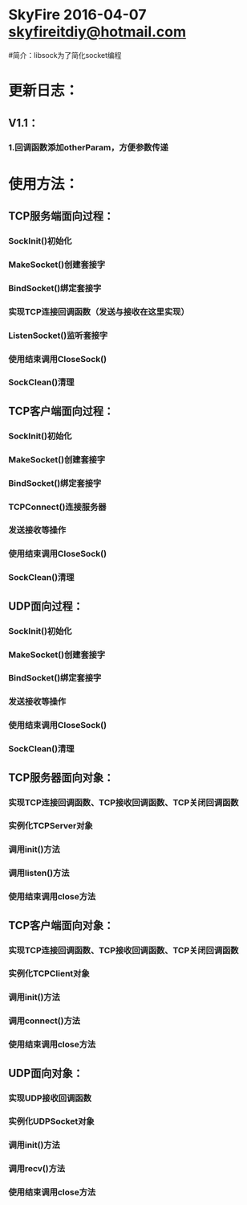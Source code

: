 ﻿#	SkyFire 2016-04-07	skyfireitdiy@hotmail.com
#简介：libsock为了简化socket编程



#	更新日志：
##	V1.1：
###		1.回调函数添加otherParam，方便参数传递
			


#	使用方法：
##		TCP服务端面向过程：
###			SockInit()初始化
###			MakeSocket()创建套接字
###			BindSocket()绑定套接字
###			实现TCP连接回调函数（发送与接收在这里实现）
###			ListenSocket()监听套接字
###			使用结束调用CloseSock()
###			SockClean()清理

##		TCP客户端面向过程：
###			SockInit()初始化
###			MakeSocket()创建套接字
###			BindSocket()绑定套接字
###			TCPConnect()连接服务器
###			发送接收等操作
###			使用结束调用CloseSock()
###			SockClean()清理

##		UDP面向过程：
###			SockInit()初始化
###			MakeSocket()创建套接字
###			BindSocket()绑定套接字
###			发送接收等操作
###			使用结束调用CloseSock()
###			SockClean()清理

##		TCP服务器面向对象：
###			实现TCP连接回调函数、TCP接收回调函数、TCP关闭回调函数
###			实例化TCPServer对象
###			调用init()方法
###			调用listen()方法
###			使用结束调用close方法

##		TCP客户端面向对象：
###			实现TCP连接回调函数、TCP接收回调函数、TCP关闭回调函数
###			实例化TCPClient对象
###			调用init()方法
###			调用connect()方法
###			使用结束调用close方法	

##		UDP面向对象：
###			实现UDP接收回调函数
###			实例化UDPSocket对象
###			调用init()方法
###			调用recv()方法
###			使用结束调用close方法